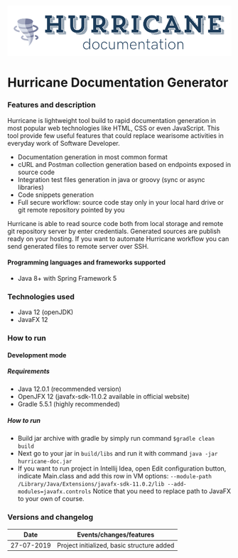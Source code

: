 ![picture](hurricane-logo.png)

# Hurricane Documentation Generator

### Features and description
Hurricane is lightweight tool build to rapid documentation generation in most popular web technologies like HTML, CSS or even JavaScript.
This tool provide few useful features that could replace wearisome activities in everyday work of Software Developer.
- Documentation generation in most common format
- cURL and Postman collection generation based on endpoints exposed in source code
- Integration test files generation in java or groovy (sync or async libraries)
- Code snippets generation
- Full secure workflow: source code stay only in your local hard drive or git remote repository pointed by you

Hurricane is able to read source code both from local storage and remote git repository server by enter credentials. Generated sources are publish ready on your hosting. If you want to automate Hurricane workflow you can send generated files to remote server over SSH. 

#### Programming languages and frameworks supported
- Java 8+ with Spring Framework 5

### Technologies used
- Java 12 (openJDK)
- JavaFX 12

### How to run

#### Development mode
##### Requirements
- Java 12.0.1 (recommended version)
- OpenJFX 12 (javafx-sdk-11.0.2 available in official website)
- Gradle 5.5.1 (highly recommended)

##### How to run
- Build jar archive with gradle by simply run command `$gradle clean build`
- Next go to your jar in `build/libs` and run it with command `java -jar hurricane-doc.jar`
- If you want to run project in Intellij Idea, open Edit configuration button, indicate Main.class and 
  add this row in VM options: `--module-path /Library/Java/Extensions/javafx-sdk-11.0.2/lib --add-modules=javafx.controls`
  Notice that you need to replace path to JavaFX to your own of course.

### Versions and changelog

| Date          | Events/changes/features |
| ------------- | ------------------------------------------- |
| 27-07-2019    | Project initialized, basic structure added  |
